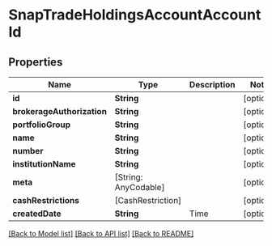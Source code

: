 # SnapTradeHoldingsAccountAccountId

## Properties
Name | Type | Description | Notes
------------ | ------------- | ------------- | -------------
**id** | **String** |  | [optional] 
**brokerageAuthorization** | **String** |  | [optional] 
**portfolioGroup** | **String** |  | [optional] 
**name** | **String** |  | [optional] 
**number** | **String** |  | [optional] 
**institutionName** | **String** |  | [optional] 
**meta** | [String: AnyCodable] |  | [optional] 
**cashRestrictions** | [CashRestriction] |  | [optional] 
**createdDate** | **String** | Time | [optional] 

[[Back to Model list]](../README.md#models) [[Back to API list]](../README.md#api-endpoints) [[Back to README]](../README.md)


